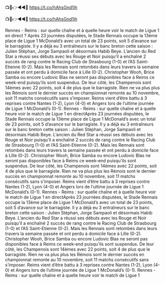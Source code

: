 📺📱👉◄◄🔴 https://t.co/hAhsGnd1jh

📺📱👉◄◄🔴 https://t.co/hAhsGnd1jh


Rennes - Reims : sur quelle chaîne et à quelle heure voir le match de Ligue 1 en direct ?
Après 23 journées disputées, le Stade Rennais occupe la 13ème place de Ligue 1 McDonald’s avec un total de 23 points, soit 5 d’avance sur le barragiste. Il y a déjà eu 3 entraîneurs sur le banc breton cette saison : Julien Stéphan, Jorge Sampaoli et désormais Habib Beye. L’ancien du Red Star a réussi ses débuts avec les Rouge et Noir puisqu’il a enchaîné 2 succès de rang contre le Racing Club de Strasbourg (1-0) et l’AS Saint-Etienne (0-2). Mais les Rennais sont retombés dans leurs travers la semaine passée et ont perdu à domicile face à Lille (0-2). Christopher Wooh, Brice Samba ou encore Ludovic Blas ne seront pas disponibles face à Reims ce week-end puisqu’ils sont suspendus. De leur côté, les Champenois sont 14èmes avec 22 points, soit 4 de plus que le barragiste. Rien ne va plus plus les Rémois sont le dernier succès en championnat remonte au 10 novembre, soit 11 matchs consécutifs sans s’imposer. Reims vient d’être battu à 3 reprises contre Nantes (1-2), Lyon (4-0) et Angers lors de l’ultime journée de Ligue 1 McDonald’s (0-1). Rennes - Reims : sur quelle chaîne et à quelle heure voir le match de Ligue 1 en directAprès 23 journées disputées, le Stade Rennais occupe la 13ème place de Ligue 1 McDonald’s avec un total de 23 points, soit 5 d’avance sur le barragiste. Il y a déjà eu 3 entraîneurs sur le banc breton cette saison : Julien Stéphan, Jorge Sampaoli et désormais Habib Beye. L’ancien du Red Star a réussi ses débuts avec les Rouge et Noir puisqu’il a enchaîné 2 succès de rang contre le Racing Club de Strasbourg (1-0) et l’AS Saint-Etienne (0-2). Mais les Rennais sont retombés dans leurs travers la semaine passée et ont perdu à domicile face à Lille (0-2). Christopher Wooh, Brice Samba ou encore Ludovic Blas ne seront pas disponibles face à Reims ce week-end puisqu’ils sont suspendus. De leur côté, les Champenois sont 14èmes avec 22 points, soit 4 de plus que le barragiste. Rien ne va plus plus les Rémois sont le dernier succès en championnat remonte au 10 novembre, soit 11 matchs consécutifs sans s’imposer. Reims vient d’être battu à 3 reprises contre Nantes (1-2), Lyon (4-0) et Angers lors de l’ultime journée de Ligue 1 McDonald’s (0-1). Rennes - Reims : sur quelle chaîne et à quelle heure voir le match de Ligue 1 en directAprès 23 journées disputées, le Stade Rennais occupe la 13ème place de Ligue 1 McDonald’s avec un total de 23 points, soit 5 d’avance sur le barragiste. Il y a déjà eu 3 entraîneurs sur le banc breton cette saison : Julien Stéphan, Jorge Sampaoli et désormais Habib Beye. L’ancien du Red Star a réussi ses débuts avec les Rouge et Noir puisqu’il a enchaîné 2 succès de rang contre le Racing Club de Strasbourg (1-0) et l’AS Saint-Etienne (0-2). Mais les Rennais sont retombés dans leurs travers la semaine passée et ont perdu à domicile face à Lille (0-2). Christopher Wooh, Brice Samba ou encore Ludovic Blas ne seront pas disponibles face à Reims ce week-end puisqu’ils sont suspendus. De leur côté, les Champenois sont 14èmes avec 22 points, soit 4 de plus que le barragiste. Rien ne va plus plus les Rémois sont le dernier succès en championnat remonte au 10 novembre, soit 11 matchs consécutifs sans s’imposer. Reims vient d’être battu à 3 reprises contre Nantes (1-2), Lyon (4-0) et Angers lors de l’ultime journée de Ligue 1 McDonald’s (0-1). Rennes - Reims : sur quelle chaîne et à quelle heure voir le match de Ligue 1
